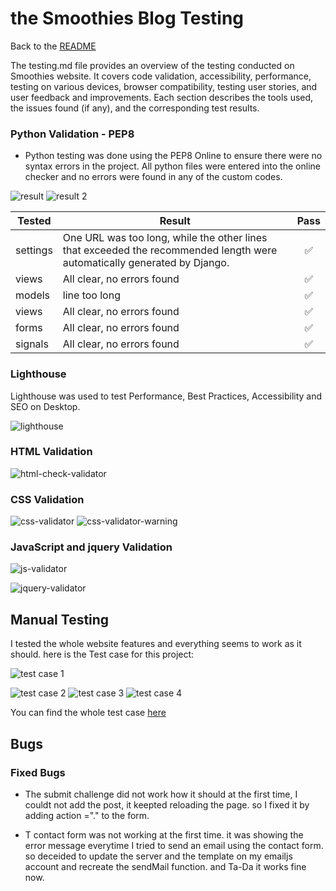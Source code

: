 # the Smoothies Blog Testing

Back to the [README](README.md)

The testing.md file provides an overview of the testing conducted on Smoothies website. It covers code validation, accessibility, performance, testing on various devices, browser compatibility, testing user stories, and user feedback and improvements. Each section describes the tools used, the issues found (if any), and the corresponding test results.
 

### Python Validation - PEP8

* Python testing was done using the PEP8 Online to ensure there were no syntax errors in the project. All python files
were entered into the online checker and no errors were found in any of the custom codes.

![result](https://github.com/soukasamadi/Smoothies-blog/assets/131408125/857a8e2c-a08a-4761-9a6a-2a9dae48180e)
![result 2](https://github.com/soukasamadi/Smoothies-blog/assets/131408125/7cb7fe93-5e27-4323-b96a-310ac9579ef8)


| **Tested** | **Result** | **Pass** |
--- | --- | :---:
| settings | One URL was too long, while the other lines that exceeded the recommended length were automatically generated by Django. | :white_check_mark:
| views | All clear, no errors found | :white_check_mark:
|models |line too long  | :white_check_mark:
|views | All clear, no errors found | :white_check_mark:
|forms | All clear, no errors found | :white_check_mark:
|signals | All clear, no errors found | :white_check_mark:


### Lighthouse

Lighthouse was used to test Performance, Best Practices, Accessibility and SEO on Desktop.

![lighthouse](https://github.com/soukasamadi/Smoothies-blog/assets/131408125/ae4dced9-9b9d-4b9b-bef8-1ed556b16635)

### HTML Validation

![html-check-validator](https://github.com/soukasamadi/Smoothies-blog/assets/131408125/b14fcb08-9d0c-47f0-a23f-9d2ab350afb6)

### CSS Validation

![css-validator](https://github.com/soukasamadi/Smoothies-blog/assets/131408125/ee36aef1-b379-41c6-bc51-5d932e4fe524)
![css-validator-warning](https://github.com/soukasamadi/Smoothies-blog/assets/131408125/cfd11df5-83a1-48b2-8d9a-e7162bb0110e)

### JavaScript and jquery Validation

![js-validator](https://github.com/soukasamadi/Smoothies-blog/assets/131408125/9595a2fd-1f34-4331-ac18-de23a3b9c79b)

![jquery-validator](https://github.com/soukasamadi/Smoothies-blog/assets/131408125/e7c7c4e3-8dc8-4859-9275-9966673979e9)


## Manual Testing

I tested the whole website features and everything seems to work as it should.
here is the Test case for this project: 

![test case 1](https://github.com/soukasamadi/Smoothies-blog/assets/131408125/9b968acb-f21f-4b3e-b131-76e0148c1566)

![test case 2](https://github.com/soukasamadi/Smoothies-blog/assets/131408125/3140be56-883f-434c-9ed3-2669ce35ed2f)
![test case 3](https://github.com/soukasamadi/Smoothies-blog/assets/131408125/f139a72d-0999-46f2-8ea6-3a2615d1bc13)
![test case 4](https://github.com/soukasamadi/Smoothies-blog/assets/131408125/e0bb95a6-1e23-48f1-b12a-7e4208c3ee58)

You can find the whole test case [here](https://docs.google.com/spreadsheets/d/1zjgF-Venhyt5Ih8p6fvQ2mTkh-Tj8ilUuU2WZ6jdyR0/edit#gid=0)


## Bugs
### Fixed Bugs

* The submit challenge did not work how it should at the first time, I couldt not add the post, it keepted reloading the page. so I fixed it by adding action ="." to the form.

* T contact form was not working at the first time. it was showing the error message everytime I tried to send an email using the contact form. so deceided to update the server and the template on my emailjs account and recreate the sendMail function. and Ta-Da it works fine now.






